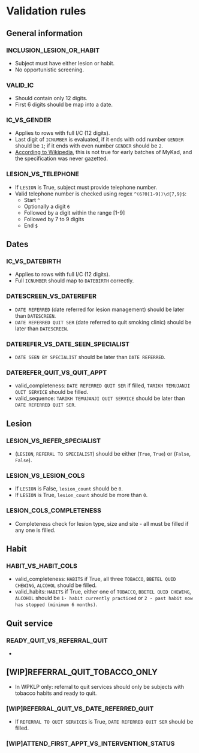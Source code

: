 # Validation rules

## General information

### INCLUSION_LESION_OR_HABIT
* Subject must have either lesion or habit.
* No opportunistic screening.

### VALID_IC
* Should contain only 12 digits.
* First 6 digits should be map into a date.

### IC_VS_GENDER
* Applies to rows with full I/C (12 digits).
* Last digit of `ICNUMBER` is evaluated, if it ends with odd number `GENDER` should be `1`; if it ends with even number `GENDER` should be `2`.
* [According to Wikipedia](https://en.wikipedia.org/wiki/Malaysian_identity_card#Structure_of_the_National_Registration_Identity_Card_Number_(NRIC)), this is not true for early batches of MyKad, and the specification was never gazetted.

### LESION_VS_TELEPHONE
* If `LESION` is True, subject must provide telephone number.
* Valid telephone number is checked using regex `^(6?0[1-9])\d{7,9}$`:
    * Start `^`
    * Optionally a digit `6`
    * Followed by a digit within the range [1-9]
    * Followed by 7 to 9 digits
    * End `$`

## Dates

### IC_VS_DATEBIRTH
* Applies to rows with full I/C (12 digits).
* Full `ICNUMBER` should map to `DATEBIRTH` correctly.

### DATESCREEN_VS_DATEREFER
* `DATE REFERRED` (date referred for lesion management) should be later than `DATESCREEN`.
* `DATE REFERRED QUIT SER` (date referred to quit smoking clinic) should be later than `DATESCREEN`.

### DATEREFER_VS_DATE_SEEN_SPECIALIST
* `DATE SEEN BY SPECIALIST` should be later than `DATE REFERRED`.

### DATEREFER_QUIT_VS_QUIT_APPT
* valid_completeness: `DATE REFERRED QUIT SER` if filled, `TARIKH TEMUJANJI QUIT SERVICE` should be filled.
* valid_sequence: `TARIKH TEMUJANJI QUIT SERVICE` should be later than `DATE REFERRED QUIT SER`.

## Lesion

### LESION_VS_REFER_SPECIALIST
* (`LESION`, `REFERAL TO SPECIALIST`) should be either (`True`, `True`) or (`False`, `False`).

### LESION_VS_LESION_COLS
* If `LESION` is False, `lesion_count` should be `0`.
* If `LESION` is True, `lesion_count` should be more than `0`.

### LESION_COLS_COMPLETENESS
* Completeness check for lesion type, size and site - all must be filled if any one is filled.

## Habit

### HABIT_VS_HABIT_COLS
* valid_completeness: `HABITS` if True, all three `TOBACCO`, `BBETEL QUID CHEWING`, `ALCOHOL` should be filled.
* valid_habits: `HABITS` if True, either one of `TOBACCO`, `BBETEL QUID CHEWING`, `ALCOHOL` should be `1- habit currently practiced` or `2 - past habit now has stopped (minimum 6 months)`.


## Quit service

### READY_QUIT_VS_REFERRAL_QUIT
* 

## [WIP]REFERRAL_QUIT_TOBACCO_ONLY
* In WPKLP only: referral to quit services should only be subjects with tobacco habits and ready to quit.

### [WIP]REFERRAL_QUIT_VS_DATE_REFERRED_QUIT
* If `REFERRAL TO QUIT SERVICES` is True, `DATE REFERRED QUIT SER` should be filled.

### [WIP]ATTEND_FIRST_APPT_VS_INTERVENTION_STATUS


